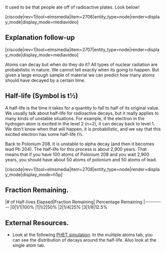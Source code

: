 It used to be that people ate off of radioactive plates. Look below!

[ciscode|rev=1|tool=elmsmedia|item=2706|entity_type=node|render=display_mode|display_mode=mediavideo]

## Explanation follow-up

[ciscode|rev=1|tool=elmsmedia|item=2707|entity_type=node|render=display_mode|display_mode=mediavideo]

Atoms can decay but when do they do it? All types of nuclear radiation are probabilistic in nature. We cannot tell exactly when its going to happen. But given a large enough sample of material we can predict how many atoms should have decayed by a certain time. 

## Half-life (Symbol is t½)

A half-life is the time it takes for a quantity to fall to half of its original value. We usually talk about half-life for radioactive decays, but it really applies to many kinds of unstable situations. For example, if the electron in the hydrogen atom is excited in the level 2 (n=2), it can decay back to level 1. We don't know when that will happen, it is probabilistic, and we say that this excited electron has some half-life t½.

Back to Polonium 208. It is unstable to alpha decay (and then it becomes lead Pb 204). The half-life for this process is about 2,900 years. That means that if you have 100 atoms of Polonium 208 and you wait 2,900 years, you should have about 50 atoms of polonium and 50 atoms of lead.

[ciscode|rev=1|tool=elmsmedia|item=2708|entity_type=node|render=display_mode|display_mode=h5p]
 
## Fraction Remaining.

|\# of Half-lives Elapsed|Fraction Remaining| Percentage Remaining
|----------
|0|1/1|100%
|1|1/2|50%
|2|1/4|25%
|3|1/8|12.5%


## External Resources.

- Look at the following <a href="http://phet.colorado.edu/en/simulation/alpha-decay" target="_blank">PHET simulation</a>. In the multiple atoms tab, you can see the distribution of decays around the half-life. Also look at the single atom tab.